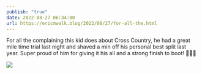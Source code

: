 ```yaml
---
publish: "true"
date: 2022-08-27 06:34:00
url: https://ericmwalk.blog/2022/08/27/for-all-the.html
---
```

For all the complaining this kid does about Cross Country, he had a great mile time trial last night and shaved a min off his personal best split last year. Super proud of him for giving it his all and a strong finish to boot! 🏃🏻‍♂️

![](https://ericmwalk.blog/uploads/2022/a0989445de.jpg)